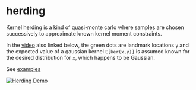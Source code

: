 # herding
Kernel herding is a kind of quasi-monte carlo where samples are chosen successively to approximate known kernel moment constraints. 

In the [video](https://github.com/microprediction/herding/tree/main/docs/assets/video) also linked below, the green dots are landmark locations `y` and the expected value of a gaussian kernel `E[ker(x,y)]` is assumed known for the desired distribution for `x`, which happens to be Gaussian.   

See [examples](https://github.com/microprediction/herding/tree/main/examples)


[![Herding Demo](docs/assets/images/herding_video_thumb.png)](docs/assets/video/herding_video_low_res.mp4)



